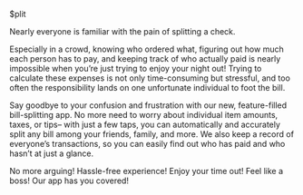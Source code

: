 $plit

Nearly everyone is familiar with the pain of splitting a check.


Especially in a crowd, knowing who ordered what, figuring out how much each person has to pay, and keeping track of who actually paid is nearly impossible when you’re just trying to enjoy your night out! Trying to calculate these expenses is not only time-consuming but stressful, and too often the responsibility lands on one unfortunate individual to foot the bill.


Say goodbye to your confusion and frustration with our new, feature-filled bill-splitting app. No more need to worry about individual item amounts, taxes, or tips– with just a few taps, you can automatically and accurately split any bill among your friends, family, and more. We also keep a record of everyone’s transactions, so you can easily find out who has paid and who hasn’t at just a glance.

No more arguing! Hassle-free experience! Enjoy your time out! Feel like a boss! Our app has you covered!
